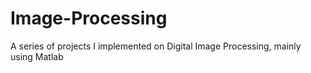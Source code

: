 # Image-Processing
A series of projects I implemented on Digital Image Processing, mainly using Matlab
